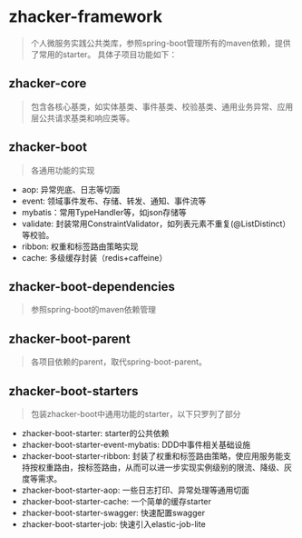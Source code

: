 # zhacker-framework

>个人微服务实践公共类库，参照spring-boot管理所有的maven依赖，提供了常用的starter。 具体子项目功能如下：

## zhacker-core

> 包含各核心基类，如实体基类、事件基类、校验基类、通用业务异常、应用层公共请求基类和响应类等。

## zhacker-boot

> 各通用功能的实现

* aop: 异常兜底、日志等切面
* event: 领域事件发布、存储、转发、通知、事件流等
* mybatis：常用TypeHandler等，如json存储等
* validate: 封装常用ConstraintValidator，如列表元素不重复(@ListDistinct）等校验。
* ribbon: 权重和标签路由策略实现
* cache: 多级缓存封装（redis+caffeine）

##  zhacker-boot-dependencies

> 参照spring-boot的maven依赖管理

## zhacker-boot-parent

> 各项目依赖的parent，取代spring-boot-parent。

## zhacker-boot-starters

> 包装zhacker-boot中通用功能的starter，以下只罗列了部分

* zhacker-boot-starter: starter的公共依赖
* zhacker-boot-starter-event-mybatis: DDD中事件相关基础设施
* zhacker-boot-starter-ribbon: 封装了权重和标签路由策略，使应用服务能支持按权重路由，按标签路由，从而可以进一步实现实例级别的限流、降级、灰度等需求。
* zhacker-boot-starter-aop: 一些日志打印、异常处理等通用切面
* zhacker-boot-starter-cache: 一个简单的缓存starter
* zhacker-boot-starter-swagger: 快速配置swagger
* zhacker-boot-starter-job: 快速引入elastic-job-lite
